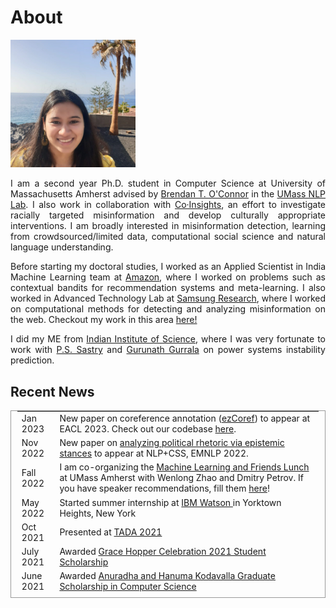 # About 

<img src="./images/me_crop.jpg" width="200"/>

<p align="justify"> I am a second year Ph.D. student in Computer Science at University of Massachusetts Amherst advised by <a href="http://brenocon.com/">Brendan T. O'Connor</a> in the <a href="https://nlp.cs.umass.edu/">UMass NLP Lab</a>. I also work in collaboration with <a href="https://meedan.com/project/co-insights">Co·Insights</a>, an effort to investigate racially targeted misinformation and develop culturally appropriate interventions. I am broadly interested in misinformation detection, learning from crowdsourced/limited data, computational social science and natural language understanding.</p>

<p align="justify"> Before starting my doctoral studies, I worked as an Applied Scientist in India Machine Learning team at <a href="https://www.amazon.science/">Amazon</a>, where I worked on problems such as contextual bandits for recommendation systems and meta-learning. I also worked in Advanced Technology Lab at <a href="https://research.samsung.com/sri-b">Samsung Research</a>, where I worked on computational methods for detecting and analyzing misinformation on the web. Checkout my work in this area <a href="https://scholar.google.com/citations?user=7nq1kBMAAAAJ&hl=en">here!</a></p>

<p align="justify"> I did my ME from <a href="https://www.iisc.ac.in/"> Indian Institute of Science</a>, where I was very fortunate to work with <a href="http://www.ee.iisc.ac.in/faculty/sastry/">P.S. Sastry</a> and <a href="http://www.ee.iisc.ac.in/faculty/gurunath/">Gurunath Gurrala</a> on power systems instability prediction.</p>

## Recent News
<table style="width:100;height:300px;overflow:auto; border:1px solid #999; padding-left: 0.7em; padding-right: 0.7em">
  <tr>
    <td>Jan 2023</td>
    <td>New paper on coreference annotation (<a href="https://arxiv.org/abs/2210.07188">ezCoref</a>) to appear at EACL 2023. Check out our codebase <a href="https://github.com/gnkitaa/ezCoref">here</a>.</td>
  </tr>
  <tr>
    <td>Nov 2022</td>
  	<td>New paper on <a href="https://arxiv.org/abs/2212.14486">analyzing political rhetoric via epistemic stances</a> to appear at NLP+CSS, EMNLP 2022.</td>
  </tr>
  
  <tr>
    <td>Fall 2022</td>
  	<td>I am co-organizing the <a href="https://umass-mlfl.github.io/">Machine Learning and Friends Lunch</a> at UMass Amherst with Wenlong Zhao and Dmitry Petrov. If you have speaker recommendations, fill them <a href="https://forms.gle/7t8rZzwYepxuShKM8">here</a>!</td>
  </tr>
  <tr>
    <td>May 2022</td>
    <td>Started summer internship at <a href="https://research.ibm.com/teams/natural-language-processing"> IBM Watson </a> in Yorktown Heights, New York</td>
  </tr>
  <tr>
    <td>Oct 2021</td>
    <td>Presented at <a href="https://tada2021.org/"> TADA 2021</a></td>
  </tr>
  <tr>
    <td>July 2021</td>
    <td>Awarded <a href="https://ghc.anitab.org/attend/scholarships/academics/"> Grace Hopper Celebration 2021 Student Scholarship</a></td>
  </tr>
  <tr>
    <td>June 2021</td>
    <td>Awarded <a href="https://www.cics.umass.edu/support"> Anuradha and Hanuma Kodavalla Graduate Scholarship in Computer Science</a></td>
  </tr>
  <tr>
    <td>May 2021</td>
    <td>Awarded <a href="https://www.cics.umass.edu/support"> W. Bruce Croft Graduate Scholarship in Computer Science</a></td>
  </tr>
  <tr>
    <td>Jan  2021</td>
    <td>Started my Ph.D. in Computer Science at <a href="https://www.umass.edu/">UMass Amherst</a></td>
  </tr>
</table>


